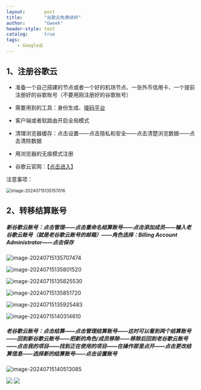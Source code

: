 ```yaml
---
layout:       post
title:        "谷歌云免费续杯"
author:       "Gweek"
header-style: text
catalog:      true
tags:
    - Google云 
---
```




## 1、注册谷歌云

- 准备一个自己搭建的节点或者一个好的机场节点、一张外币信用卡、一个提前注册好的谷歌账号（不要用刚注册好的谷歌账号）

- 需要用到的工具：身份生成、[接码平台](https://sms-activate.org/cn/getNumber)

- 客户端或者软路由开启全局模式

- 清理浏览器缓存：点击设置——点击隐私和安全——点击清楚浏览数据——点击清除数据

- 用浏览器的无痕模式注册

- 谷歌云官网：【[点击进入](https://cloud.google.com/?hl=zh-cn)】

注意事项：

<img src="https://raw.githubusercontent.com/soslane/picgo/main/path/image-20240715135157016.png" alt="image-20240715135157016" style="zoom: 80%;" />

## 2、转移结算账号

##### 新谷歌云账号：点击管理——点击重命名结算账号——点击添加成员——输入老谷歌云账号（就是老谷歌云账号的邮箱）——角色选择：Billing Account Administrator——点击保存

<img src="https://raw.githubusercontent.com/soslane/picgo/main/path/image-20240715135707474.png" alt="image-20240715135707474"  />

![image-20240715135801520](https://raw.githubusercontent.com/soslane/picgo/main/path/image-20240715135801520.png)

![image-20240715135825530](https://raw.githubusercontent.com/soslane/picgo/main/path/image-20240715135825530.png)

![image-20240715135851720](https://raw.githubusercontent.com/soslane/picgo/main/path/image-20240715135851720.png)

![image-20240715135925483](https://raw.githubusercontent.com/soslane/picgo/main/path/image-20240715135925483.png)

![image-20240715140314610](https://raw.githubusercontent.com/soslane/picgo/main/path/image-20240715140314610.png)

##### 老谷歌云账号：点击结算——点击管理结算账号——这时可以看到两个结算账号——回到新谷歌云账号——把新的角色/成员移除——移除后回到老谷歌云账号——点击我的项目——找到正在使用的项目——在操作那里点开——点击更改结算信息——选择新的结算账号——点击设置账号

![image-20240715140513085](https://raw.githubusercontent.com/soslane/picgo/main/path/image-20240715140513085.png)

![	](https://raw.githubusercontent.com/soslane/picgo/main/path/image-20240715140548727.png)
![](https://raw.githubusercontent.com/soslane/picgo/main/path/image-20240715140619947.png)
